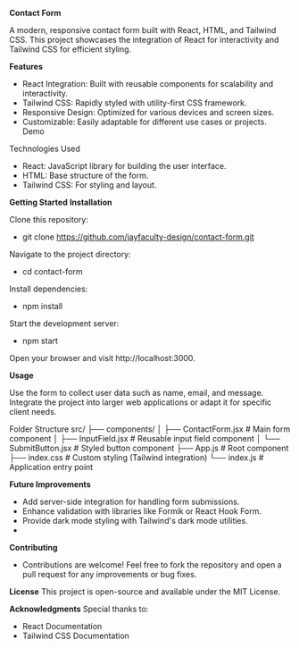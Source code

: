 **Contact Form**

A modern, responsive contact form built with React, HTML, and Tailwind CSS. This project showcases the integration of React for interactivity and Tailwind CSS for efficient styling.

**Features**

- React Integration: Built with reusable components for scalability and interactivity.
- Tailwind CSS: Rapidly styled with utility-first CSS framework.
- Responsive Design: Optimized for various devices and screen sizes.
- Customizable: Easily adaptable for different use cases or projects.
Demo

Technologies Used
- React: JavaScript library for building the user interface.
- HTML: Base structure of the form.
- Tailwind CSS: For styling and layout.

**Getting Started**
**Installation**

Clone this repository:
- git clone https://github.com/jayfaculty-design/contact-form.git

Navigate to the project directory:
- cd contact-form

Install dependencies:
- npm install

Start the development server:
- npm start

Open your browser and visit http://localhost:3000.

**Usage**

Use the form to collect user data such as name, email, and message.
Integrate the project into larger web applications or adapt it for specific client needs.

Folder Structure
src/
├── components/
│   ├── ContactForm.jsx  # Main form component
│   ├── InputField.jsx   # Reusable input field component
│   └── SubmitButton.jsx # Styled button component
├── App.js               # Root component
├── index.css            # Custom styling (Tailwind integration)
└── index.js             # Application entry point


**Future Improvements**

- Add server-side integration for handling form submissions.
- Enhance validation with libraries like Formik or React Hook Form.
- Provide dark mode styling with Tailwind's dark mode utilities.
- 
**Contributing**
- Contributions are welcome! Feel free to fork the repository and open a pull request for any improvements or bug fixes.

**License**
This project is open-source and available under the MIT License.

**Acknowledgments**
Special thanks to:
- React Documentation
- Tailwind CSS Documentation
